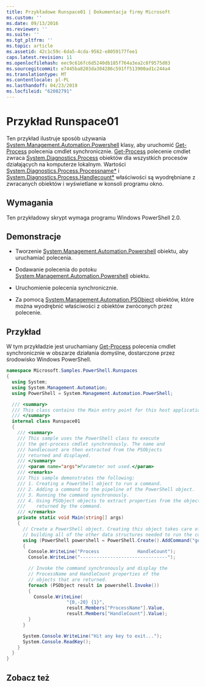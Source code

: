 ```yaml
---
title: Przykładowe Runspace01 | Dokumentacja firmy Microsoft
ms.custom: ''
ms.date: 09/13/2016
ms.reviewer: ''
ms.suite: ''
ms.tgt_pltfrm: ''
ms.topic: article
ms.assetid: 42c1c59c-6da5-4cda-9562-e8059177fee1
caps.latest.revision: 11
ms.openlocfilehash: eec9c616fc6d5240db185f764a3ea2c8f9575d03
ms.sourcegitcommit: e7445ba8203da304286c591ff513900ad1c244a4
ms.translationtype: MT
ms.contentlocale: pl-PL
ms.lasthandoff: 04/23/2019
ms.locfileid: "62082791"
---
```

# <a name="runspace01-sample"></a>Przykład Runspace01

Ten przykład ilustruje sposób używania [System.Management.Automation.Powershell](/dotnet/api/system.management.automation.powershell) klasy, aby uruchomić [Get-Process](/powershell/module/Microsoft.PowerShell.Management/Get-Process) polecenia cmdlet synchronicznie. [Get-Process](/powershell/module/Microsoft.PowerShell.Management/Get-Process) polecenie cmdlet zwraca [System.Diagnostics.Process](/dotnet/api/System.Diagnostics.Process) obiektów dla wszystkich procesów działających na komputerze lokalnym. Wartości [System.Diagnostics.Process.Processname*](/dotnet/api/System.Diagnostics.Process.ProcessName) i [System.Diagnostics.Process.Handlecount*](/dotnet/api/System.Diagnostics.Process.Handlecount) właściwości są wyodrębniane z zwracanych obiektów i wyświetlane w konsoli programu okno.

## <a name="requirements"></a>Wymagania

 Ten przykładowy skrypt wymaga programu Windows PowerShell 2.0.

## <a name="demonstrates"></a>Demonstracje

- Tworzenie [System.Management.Automation.Powershell](/dotnet/api/system.management.automation.powershell) obiektu, aby uruchamiać polecenia.

- Dodawanie polecenia do potoku [System.Management.Automation.Powershell](/dotnet/api/system.management.automation.powershell) obiektu.

- Uruchomienie polecenia synchronicznie.

- Za pomocą [System.Management.Automation.PSObject](/dotnet/api/System.Management.Automation.PSObject) obiektów, które można wyodrębnić właściwości z obiektów zwróconych przez polecenie.

## <a name="example"></a>Przykład

 W tym przykładzie jest uruchamiany [Get-Process](/powershell/module/Microsoft.PowerShell.Management/Get-Process) polecenia cmdlet synchronicznie w obszarze działania domyślne, dostarczone przez środowisko Windows PowerShell.

```csharp
namespace Microsoft.Samples.PowerShell.Runspaces
{
  using System;
  using System.Management.Automation;
  using PowerShell = System.Management.Automation.PowerShell;

  /// <summary>
  /// This class contains the Main entry point for this host application.
  /// </summary>
  internal class Runspace01
  {
    /// <summary>
    /// This sample uses the PowerShell class to execute
    /// the get-process cmdlet synchronously. The name and
    /// handlecount are then extracted from the PSObjects
    /// returned and displayed.
    /// </summary>
    /// <param name="args">Parameter not used.</param>
    /// <remarks>
    /// This sample demonstrates the following:
    /// 1. Creating a PowerShell object to run a command.
    /// 2. Adding a command to the pipeline of the PowerShell object.
    /// 3. Running the command synchronously.
    /// 4. Using PSObject objects to extract properties from the objects
    ///    returned by the command.
    /// </remarks>
    private static void Main(string[] args)
    {
      // Create a PowerShell object. Creating this object takes care of
      // building all of the other data structures needed to run the command.
      using (PowerShell powershell = PowerShell.Create().AddCommand("get-process"))
      {
        Console.WriteLine("Process              HandleCount");
        Console.WriteLine("--------------------------------");

        // Invoke the command synchronously and display the
        // ProcessName and HandleCount properties of the
        // objects that are returned.
        foreach (PSObject result in powershell.Invoke())
        {
          Console.WriteLine(
                      "{0,-20} {1}",
                      result.Members["ProcessName"].Value,
                      result.Members["HandleCount"].Value);
        }
      }

      System.Console.WriteLine("Hit any key to exit...");
      System.Console.ReadKey();
    }
  }
}
```

## <a name="see-also"></a>Zobacz też

